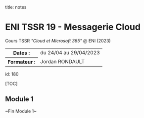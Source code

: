 title: notes

# ENI TSSR 19 - Messagerie Cloud
Cours TSSR *"Cloud et Microsoft 365"* @ ENI (2023)

<table>
<tr><th>Dates     :</th><td>du 24/04 au 29/04/2023</td></tr>
<tr><th>Formateur :</th><td>Jordan RONDAULT</td></tr>
</table>

id: 180

[TOC]

## Module 1


<p class="fin">~Fin Module 1~</p>




<link rel="stylesheet" type="text/css" href="../ressources/css/bootstrap.min.css">
<link rel="stylesheet" type="text/css" href="../ressources/css/style.css">
<link rel="stylesheet" type="text/css" href="../ressources/css/headings.css">
